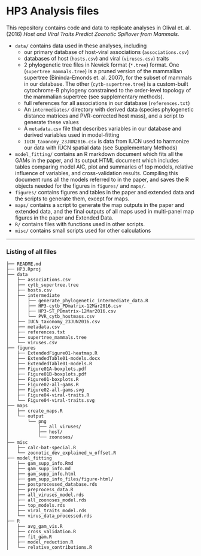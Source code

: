 # HP3 Analysis files

This repository contains code and data to replicate analyses in Olival et. al.
(2016) *Host and Viral Traits Predict Zoonotic Spillover from Mammals.*

-  `data/` contains data used in these analyses, including
    -   our primary database of host-viral associations (`associations.csv`)
    -   databases of host (`hosts.csv`) and viral (`viruses.csv`) traits
    -   2 phylogenetic tree files in Newick format (`*.tree`) format. One (`supertree_mammals.tree`) is a
        pruned version of the mammallian supertree (Bininda-Emonds et. al. 2007), for the
        subset of mammals in our database.  The other (`cytb-supertree.tree`) is a custom-built
        cytochrome-B phylogeny constrained to the order-level topology of the mammalian supertree
        (see supplementary methods).
    -   full references for all associations in our database (`references.txt`)
    -   An `intermediates/` directory with derived data (species phylogenetic
        distance matrices and PVR-corrected host mass), and a script to generate
        these values
    -   A `metadata.csv` file that describes variables in our database and derived
        variables used in model-fitting
    -   `IUCN_taxonomy_23JUN2016.csv` is data from IUCN used to harmonize our data with IUCN spatial data (see Supplementary Methods)
-  `model_fitting/` contains an R markdown document which fits all the GAMs in
    the paper, and its output HTML document which includes tables comparing model
    AIC, plot and summaries of top models, relative influence of variables, and
    cross-validation results. Compiling this document runs all the
    models referred to in the paper, and saves the R objects needed for the 
    figures in `figures/` and `maps/`.
-  `figures/` contains figures and tables in the paper and extended data and
    the scripts to generate them, except for maps.
-  `maps/` contains a script to generate the map outputs in the paper and extended
    data, and the final outputs of all maps used in multi-panel map figures in the paper and Extended Data.
-   `R/` contains files with functions used in other scripts.    
-   `misc/` contains small scripts used for other calculations

---

### Listing of all files

```
├── README.md
├── HP3.Rproj
├── data
│   ├── associations.csv
│   ├── cytb_supertree.tree
│   ├── hosts.csv
│   ├── intermediate
│   │   ├── generate_phylogenetic_intermediate_data.R
│   │   ├── HP3-cytb_PDmatrix-12Mar2016.csv
│   │   ├── HP3-ST_PDmatrix-12Mar2016.csv
│   │   └── PVR_cytb_hostmass.csv
│   ├── IUCN_taxonomy_23JUN2016.csv
│   ├── metadata.csv
│   ├── references.txt
│   ├── supertree_mammals.tree
│   └── viruses.csv
├── figures
│   ├── ExtendedFigure01-heatmap.R
│   ├── ExtendedTable01-models.docx
│   ├── ExtendedTable01-models.R
│   ├── Figure01A-boxplots.pdf
│   ├── Figure01B-boxplots.pdf
│   ├── Figure01-boxplots.R
│   ├── Figure02-all-gams.R
│   ├── Figure02-all-gams.svg
│   ├── Figure04-viral-traits.R
│   └── Figure04-viral-traits.svg
├── maps
│   ├── create_maps.R
│   └── output
│       └── png
│           ├── all_viruses/
│           ├── host/
│           └── zoonoses/
├── misc
│   ├── calc-bat-special.R
│   └── zoonotic_dev_explained_w_offset.R
├── model_fitting
│   ├── gam_supp_info.Rmd
│   ├── gam_supp_info.md
│   ├── gam_supp_info.html
│   ├── gam_supp_info_files/figure-html/
│   ├── postprocessed_database.rds
│   ├── preprocess_data.R
│   ├── all_viruses_model.rds
│   ├── all_zoonoses_model.rds
│   ├── top_models.rds
│   ├── viral_traits_model.rds
│   └── virus_data_processed.rds
├── R
│   ├── avg_gam_vis.R
│   ├── cross_validation.R
│   ├── fit_gam.R
│   ├── model_reduction.R
│   └── relative_contributions.R
```
